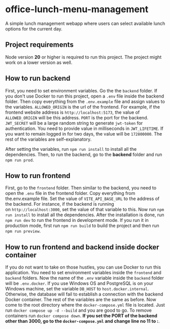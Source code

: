# office-lunch-menu-management
A simple lunch management webapp where users can select available lunch options for the current day.

## Project requirements
Node version **20** or higher is required to run this project. The project might work on a lower version as well.

## How to run backend
First, you need to set environment variables. Go the the `backend` folder. If you don't use Docker to run this project, open a `.env` file inside the backend folder. Then copy everything from the `.env.example` file and assign values to the variables. `ALLOWED_ORIGIN` is the url of the frontend. For example, if the frontend website address is `http://localhost:5173`, the value of `ALLOWED_ORIGIN` will be this address. `PORT` is the port for the backend. `JWT_SECRET` will be a large random string to generate `jwt-token` for authentication. You need to provide value in milliseconds in `JWT_LIFETIME`. If you want to remain logged in for two days, the value will be `172800000`. The rest of the variables are self-explanatory.

After setting the variables, run `npm run install` to install all the dependencies. Then, to run the backend, go to the **backend** folder and run `npm run prod`.

## How to run frontend
First, go to the `frontend` folder. Then similar to the backend, you need to open the `.env` file in the frontend folder. Copy everything from the.env.example file. Set the value of `VITE_API_BASE_URL` to the address of the backend. For instance, if the backend is running on `http://localhost:3000`, set the value of that variable to this. Now run `npm run install` to install all the dependencies. After the installation is done, run `npm run dev` to run the frontend in development mode. If you run it in production mode, first run `npm run build` to build the project and then run `npm run preview`.

## How to run frontend and backend inside docker container
If you do not want to take on those hustles, you can use Docker to run this application. You need to set environment variables inside the `frontend` and `backend` folders. Now the name of the `.env` variable inside the `backend` folder will be `.env.docker`. If you use Windows OS and PostgreSQL is on your Windows machine, set the variable `DB_HOST` to `host.docker.internal`. Otherwise, the database will fail to establish a connection with the backend Docker container. The rest of the variables are the same as before. Now come to the root directory where the `docker-compose.yml` file is located. Just run `docker compose up -d --build` and you are good to go. To remove containers run `docker compose down`.
**If you set the PORT of the backend other than 3000, go to the `docker-compose.yml` and change line no 11 to <your-selected-port>:<your-selected-port>**.
